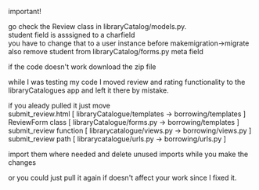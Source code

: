 important!
<p>
go check the Review class in libraryCatalog/models.py. <br>
student field is asssigned to a charfield <br>
you have to change that to a user instance before makemigration->migrate <br>
also remove student from libraryCatalog/forms.py meta field<br>
</p>

<p>
  if the code doesn't work download the zip file
</p>


<p>
while I was testing my code I moved review and rating functionality to the libraryCatalogues app and left it there by mistake. <br>

if you aleady pulled it just move <br>
submit_review.html [ libraryCatalogue/templates -> borrowing/templates ] <br>
ReviewForm class [ libraryCatalogue/forms.py -> borrowing/templates ] <br>
submit_review function [ librarycatalogue/views.py -> borrowing/views.py ] <br>
submit_review path [ librarycatalogue/urls.py  -> borrowing/urls.py   ] <br>

import them where needed and delete unused imports while you make the changes <br>

or you could just pull it again if doesn't affect your work since I fixed it. <br>
</p>
